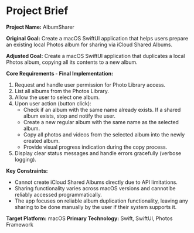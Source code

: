 # Project Brief

**Project Name:** AlbumSharer

**Original Goal:** Create a macOS SwiftUI application that helps users prepare an existing local Photos album for sharing via iCloud Shared Albums.

**Adjusted Goal:** Create a macOS SwiftUI application that duplicates a local Photos album, copying all its contents to a new album.

**Core Requirements - Final Implementation:**
1.  Request and handle user permission for Photo Library access.
2.  List all albums from the Photos Library.
3.  Allow the user to select one album.
4.  Upon user action (button click):
    *   Check if an album with the same name already exists. If a shared album exists, stop and notify the user.
    *   Create a new regular album with the same name as the selected album.
    *   Copy all photos and videos from the selected album into the newly created album.
    *   Provide visual progress indication during the copy process.
5.  Display clear status messages and handle errors gracefully (verbose logging).

**Key Constraints:**
*   Cannot create iCloud Shared Albums directly due to API limitations.
*   Sharing functionality varies across macOS versions and cannot be reliably accessed programmatically.
*   The app focuses on reliable album duplication functionality, leaving any sharing to be done manually by the user if their system supports it.

**Target Platform:** macOS
**Primary Technology:** Swift, SwiftUI, Photos Framework 